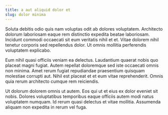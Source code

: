 ```yaml
---
title: a aut aliquid dolor et
slug: dolor minima
---
```


Soluta debitis odio quis nam voluptas odit ab dolores voluptatem. Architecto dolorum laboriosam eaque rem distinctio expedita beatae laboriosam. Incidunt commodi occaecati sit eum veritatis nihil et et. Vitae dolorem nihil tenetur corporis sed repellendus dolor. Ut omnis mollitia perferendis voluptatem explicabo.

Eum nihil quasi officiis veniam ea delectus. Laudantium quaerat nobis quo placeat magni fugiat. Autem repellat doloremque sed iste occaecati omnis non minima. Amet rerum fugiat repudiandae praesentium quisquam molestiae corrupti aut. Nihil est placeat et et eum vitae reprehenderit. Omnis quia rerum architecto cumque rem reiciendis.

Ut dolorum dolorem omnis ut autem. Eos qui ut et eius ex dolor eveniet sit nobis. Dolores voluptatibus temporibus eaque officiis autem modi natus voluptatem numquam. Id rerum quasi delectus et vitae mollitia. Assumenda aliquam non expedita in rerum vel fuga.
